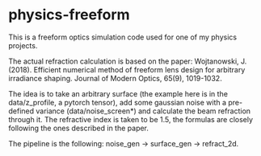 # physics-freeform

This is a freeform optics simulation code used for one of my physics projects. 

The actual refraction calculation is based on the paper: Wojtanowski, J. (2018). Efficient numerical method of freeform lens design for arbitrary irradiance shaping. Journal of Modern Optics, 65(9), 1019-1032.

The idea is to take an arbitrary surface (the example here is in the data/z_profile, a pytorch tensor), add some gaussian noise with a pre-defined variance (data/noise_screen*) and calculate the beam refraction through it. The refractive index is taken to be 1.5, the formulas are closely following the ones described in the paper.

The pipeline is the following: noise_gen -> surface_gen -> refract_2d.
